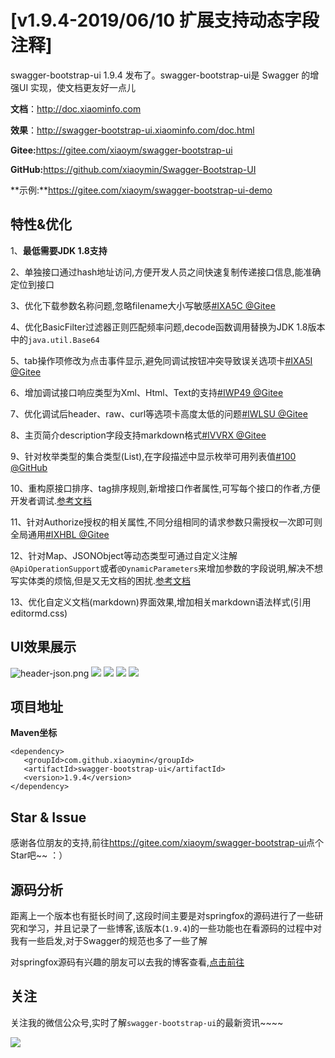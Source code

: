 # [v1.9.4-2019/06/10 扩展支持动态字段注释]

swagger-bootstrap-ui 1.9.4 发布了。swagger-bootstrap-ui是 Swagger 的增强UI 实现，使文档更友好一点儿

**文档**：http://doc.xiaominfo.com

**效果**：http://swagger-bootstrap-ui.xiaominfo.com/doc.html

**Gitee:**<https://gitee.com/xiaoym/swagger-bootstrap-ui>

**GitHub:**<https://github.com/xiaoymin/Swagger-Bootstrap-UI>

**示例:**https://gitee.com/xiaoym/swagger-bootstrap-ui-demo

## 特性&优化

1、**最低需要JDK 1.8支持**

2、单独接口通过hash地址访问,方便开发人员之间快速复制传递接口信息,能准确定位到接口

3、优化下载参数名称问题,忽略filename大小写敏感[#IXA5C @Gitee](https://gitee.com/xiaoym/swagger-bootstrap-ui/issues/IXA5C)

4、优化BasicFilter过滤器正则匹配频率问题,decode函数调用替换为JDK 1.8版本中的`java.util.Base64`

5、tab操作项修改为点击事件显示,避免同调试按钮冲突导致误关选项卡[#IXA5I @Gitee](https://gitee.com/xiaoym/swagger-bootstrap-ui/issues/IXA5I)

6、增加调试接口响应类型为Xml、Html、Text的支持[#IWP49 @Gitee](https://gitee.com/xiaoym/swagger-bootstrap-ui/issues/IWP49)

7、优化调试后header、raw、curl等选项卡高度太低的问题[#IWLSU @Gitee](https://gitee.com/xiaoym/swagger-bootstrap-ui/issues/IWLSU)

8、主页简介description字段支持markdown格式[#IVVRX @Gitee](https://gitee.com/xiaoym/swagger-bootstrap-ui/issues/IVVRX)

9、针对枚举类型的集合类型(List),在字段描述中显示枚举可用列表值[#100 @GitHub](https://github.com/xiaoymin/swagger-bootstrap-ui/issues/100)

10、重构原接口排序、tag排序规则,新增接口作者属性,可写每个接口的作者,方便开发者调试.[参考文档](https://doc.xiaominfo.com/guide/dynamic-parameter.html)

11、针对Authorize授权的相关属性,不同分组相同的请求参数只需授权一次即可则全局通用[#IXHBL @Gitee](https://gitee.com/xiaoym/swagger-bootstrap-ui-demo/issues/IXHBL)

12、针对Map、JSONObject等动态类型可通过自定义注解`@ApiOperationSupport`或者`@DynamicParameters`来增加参数的字段说明,解决不想写实体类的烦恼,但是又无文档的困扰.[参考文档](https://doc.xiaominfo.com/guide/dynamic-parameter.html)

13、优化自定义文档(markdown)界面效果,增加相关markdown语法样式(引用editormd.css)

## UI效果展示

![header-json.png](/images/blog/swagger-bootstrap-ui-1.9.4-issue/1.png)
![](/images/blog/swagger-bootstrap-ui-1.9.4-issue/2.png)
![](/images/blog/swagger-bootstrap-ui-1.9.4-issue/3.png)
![](/images/blog/swagger-bootstrap-ui-1.9.4-issue/4.png)
![](/images/blog/swagger-bootstrap-ui-1.9.4-issue/5.png)

## 项目地址

**Maven坐标**

```
<dependency>
   <groupId>com.github.xiaoymin</groupId>
   <artifactId>swagger-bootstrap-ui</artifactId>
   <version>1.9.4</version>
</dependency>
```

## Star & Issue

感谢各位朋友的支持,前往<https://gitee.com/xiaoym/swagger-bootstrap-ui>点个Star吧~~ ：）


## 源码分析

距离上一个版本也有挺长时间了,这段时间主要是对springfox的源码进行了一些研究和学习，并且记录了一些博客,该版本(`1.9.4`)的一些功能也在看源码的过程中对我有一些启发,对于Swagger的规范也多了一些了解

对springfox源码有兴趣的朋友可以去我的博客查看,[点击前往](https://www.xiaominfo.com/2019/05/20/springfox-0/)



## 关注

关注我的微信公众号,实时了解`swagger-bootstrap-ui`的最新资讯~~~~

![](/images/blog/swagger-bootstrap-ui-1.9.4-issue/us.png)
